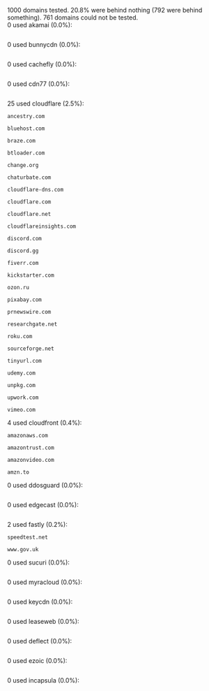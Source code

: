 1000 domains tested. 20.8% were behind nothing (792 were behind something). 761 domains could not be tested.<br>
0 used akamai (0.0%):
```

```

0 used bunnycdn (0.0%):
```

```

0 used cachefly (0.0%):
```

```

0 used cdn77 (0.0%):
```

```

25 used cloudflare (2.5%):
```
ancestry.com

bluehost.com

braze.com

btloader.com

change.org

chaturbate.com

cloudflare-dns.com

cloudflare.com

cloudflare.net

cloudflareinsights.com

discord.com

discord.gg

fiverr.com

kickstarter.com

ozon.ru

pixabay.com

prnewswire.com

researchgate.net

roku.com

sourceforge.net

tinyurl.com

udemy.com

unpkg.com

upwork.com

vimeo.com

```

4 used cloudfront (0.4%):
```
amazonaws.com

amazontrust.com

amazonvideo.com

amzn.to

```

0 used ddosguard (0.0%):
```

```

0 used edgecast (0.0%):
```

```

2 used fastly (0.2%):
```
speedtest.net

www.gov.uk

```

0 used sucuri (0.0%):
```

```

0 used myracloud (0.0%):
```

```

0 used keycdn (0.0%):
```

```

0 used leaseweb (0.0%):
```

```

0 used deflect (0.0%):
```

```

0 used ezoic (0.0%):
```

```

0 used incapsula (0.0%):
```

```
